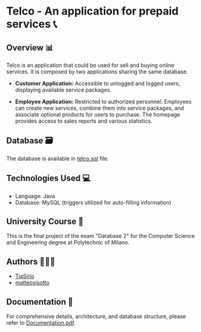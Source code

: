 # Telco - An application for prepaid services 📞

## Overview 📊

Telco is an application that could be used for sell and buying online services. It is composed by two applications sharing the same database.

- **Customer Application:** Accessible to unlogged and logged users, displaying available service packages.
  
- **Employee Application:** Restricted to authorized personnel. Employees can create new services, combine them into service packages, and associate optional products for users to purchase. The homepage provides access to sales reports and various statistics.

## Database 🗃️

The database is available in [telco.sql](telco.sql) file.

## Technologies Used 💻

- Language: Java
- Database: MySQL (triggers utilized for auto-filling information)

## University Course 📖

This is the final project of the exam "Database 2" for the Computer Science and Engineering degree at Polytechnic of Milano.

## Authors 🧑🏻‍💻

- [TiaSirio](https://www.github.com/TiaSirio)
- [matteovisotto](https://www.github.com/matteovisotto)

## Documentation 📄

For comprehensive details, architecture, and database structure, please refer to [Documentation.pdf](Documentation.pdf).